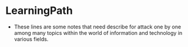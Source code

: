 # LearningPath
* These lines are some notes that need describe for attack one by one among many topics within the world of information and technology in various fields.
